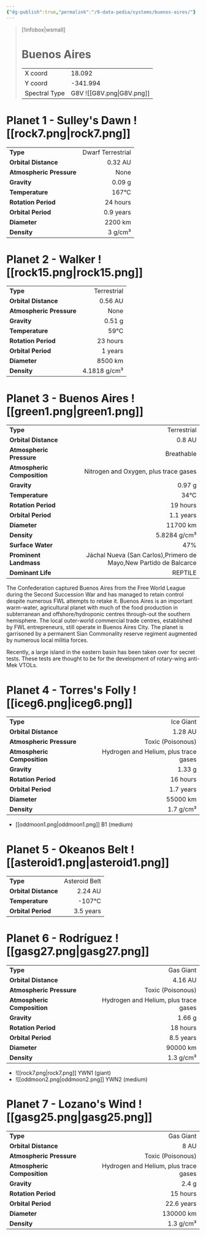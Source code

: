 ```yaml
---
{"dg-publish":true,"permalink":"/9-data-pedia/systems/buenos-aires/"}
---
```


> [!infobox|wsmall]
> # Buenos Aires
> | | |
> | - | - |
> | X coord | 18.092 |
> | Y coord| -341.994 |
> | Spectral Type | G8V ![[G8V.png\|G8V.png]] |

# Planet 1 - Sulley's Dawn ![[rock7.png\|rock7.png]]
|                             |                           |
| --------------------------- | -------------------------:|
| **Type**                    |             Dwarf Terrestrial |
| **Orbital Distance**        |   0.32 AU |
| **Atmospheric Pressure**    |       None |
| **Gravity**                 |        0.09 g |
| **Temperature**             |    167°C |
| **Rotation Period**         |  24 hours |
| **Orbital Period** | 0.9 years |
| **Diameter**                |      2200 km | 
| **Density**                 |    3 g/cm³ |





# Planet 2 - Walker ![[rock15.png\|rock15.png]]
|                             |                           |
| --------------------------- | -------------------------:|
| **Type**                    |             Terrestrial |
| **Orbital Distance**        |   0.56 AU |
| **Atmospheric Pressure**    |       None |
| **Gravity**                 |        0.51 g |
| **Temperature**             |    59°C |
| **Rotation Period**         |  23 hours |
| **Orbital Period** | 1 years |
| **Diameter**                |      8500 km | 
| **Density**                 |    4.1818 g/cm³ |





# Planet 3 - Buenos Aires ![[green1.png\|green1.png]]
|                             |                           |
| --------------------------- | -------------------------:|
| **Type**                    |             Terrestrial |
| **Orbital Distance**        |   0.8 AU |
| **Atmospheric Pressure**    |       Breathable |
| **Atmospheric Composition** |      Nitrogen and Oxygen, plus trace gases |
| **Gravity**                 |        0.97 g |
| **Temperature**             |    34°C |
| **Rotation Period**         |  19 hours |
| **Orbital Period** | 1.1 years |
| **Diameter**                |      11700 km | 
| **Density**                 |    5.8284 g/cm³ |
| **Surface Water**           |           47% | 
| **Prominent Landmass**      |         Jáchal Nueva (San Carlos),Primero de Mayo,New Partido de Balcarce | 
| **Dominant Life**           |         REPTILE |

The Confederation captured Buenos Aires from the Free World League during the Second Succession War and has managed to retain control despite numerous FWL attempts to retake it. Buenos Aires is an important warm-water, agricultural planet with much of the food production in subterranean and offshore/hydroponic centres through-out the southern hemisphere. The local outer-world commercial trade centres, established by FWL entrepreneurs, still operate in Buenos Aires City. The planet is garrisoned by a permanent Sian Commonality reserve regiment augmented by numerous local militia forces.

Recently, a large island in the eastern basin has been taken over for secret tests. These tests are thought to be for the development of rotary-wing anti-Mek VTOLs.



# Planet 4 - Torres's Folly ![[iceg6.png\|iceg6.png]]
|                             |                           |
| --------------------------- | -------------------------:|
| **Type**                    |             Ice Giant |
| **Orbital Distance**        |   1.28 AU |
| **Atmospheric Pressure**    |       Toxic (Poisonous) |
| **Atmospheric Composition** |      Hydrogen and Helium, plus trace gases |
| **Gravity**                 |        1.33 g |
| **Rotation Period**         |  16 hours |
| **Orbital Period** | 1.7 years |
| **Diameter**                |      55000 km | 
| **Density**                 |    1.7 g/cm³ |



- [[oddmoon1.png\|oddmoon1.png]] B1 (medium)

# Planet 5 - Okeanos Belt ![[asteroid1.png\|asteroid1.png]]
|                             |                           |
| --------------------------- | -------------------------:|
| **Type**                    |             Asteroid Belt |
| **Orbital Distance**        |   2.24 AU |
| **Temperature**             |    -107°C |
| **Orbital Period** | 3.5 years |





# Planet 6 - Rodríguez ![[gasg27.png\|gasg27.png]]
|                             |                           |
| --------------------------- | -------------------------:|
| **Type**                    |             Gas Giant |
| **Orbital Distance**        |   4.16 AU |
| **Atmospheric Pressure**    |       Toxic (Poisonous) |
| **Atmospheric Composition** |      Hydrogen and Helium, plus trace gases |
| **Gravity**                 |        1.66 g |
| **Rotation Period**         |  18 hours |
| **Orbital Period** | 8.5 years |
| **Diameter**                |      90000 km | 
| **Density**                 |    1.3 g/cm³ |



- ![[rock7.png\|rock7.png]] YWN1 (giant)
- ![[oddmoon2.png\|oddmoon2.png]] YWN2 (medium)


# Planet 7 - Lozano's Wind ![[gasg25.png\|gasg25.png]]
|                             |                           |
| --------------------------- | -------------------------:|
| **Type**                    |             Gas Giant |
| **Orbital Distance**        |   8 AU |
| **Atmospheric Pressure**    |       Toxic (Poisonous) |
| **Atmospheric Composition** |      Hydrogen and Helium, plus trace gases |
| **Gravity**                 |        2.4 g |
| **Rotation Period**         |  15 hours |
| **Orbital Period** | 22.6 years |
| **Diameter**                |      130000 km | 
| **Density**                 |    1.3 g/cm³ |





